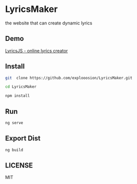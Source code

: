 # LyricsMaker
the website that can create dynamic lyrics


## Demo
[LyricsJS - online lyrics creator](https://api-project-903404588511.firebaseapp.com)

## Install

```bash
git  clone https://github.com/explooosion/LyricsMaker.git

cd LyricsMaker

npm install
```

## Run
```bash
ng serve
```

## Export Dist
```bash
ng build
```

## LICENSE
MIT
